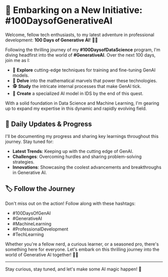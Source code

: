 # 🚀 Embarking on a New Initiative: #100DaysofGenerativeAI

Welcome, fellow tech enthusiasts, to my latest adventure in professional development: **100 Days of Generative AI**! 🤖🎉

Following the thrilling journey of my **#100DaysofDataScience** program, I'm diving headfirst into the world of **#GenerativeAI**. Over the next 100 days, join me as I:

- 🧠 **Explore** cutting-edge techniques for training and fine-tuning GenAI models.
- 📐 **Delve** into the mathematical marvels that power these technologies.
- 🕵️ **Study** the intricate internal processes that make GenAI tick.
- 🔧 **Create** a specialized AI model in IDS by the end of this quest.

With a solid foundation in Data Science and Machine Learning, I'm gearing up to expand my expertise in this dynamic and rapidly evolving field. 

## 📅 Daily Updates & Progress

I'll be documenting my progress and sharing key learnings throughout this journey. Stay tuned for:

- **Latest Trends**: Keeping up with the cutting edge of GenAI.
- **Challenges**: Overcoming hurdles and sharing problem-solving strategies.
- **Innovations**: Showcasing the coolest advancements and breakthroughs in Generative AI.

## 🏷️ Follow the Journey

Don't miss out on the action! Follow along with these hashtags:

- #100DaysOfGenAI
- #GenerativeAI
- #MachineLearning
- #ProfessionalDevelopment
- #TechLearning

Whether you're a fellow nerd, a curious learner, or a seasoned pro, there's something here for everyone. Let's embark on this thrilling journey into the world of Generative AI together! 🚀✨

---

Stay curious, stay tuned, and let's make some AI magic happen! 🔮
